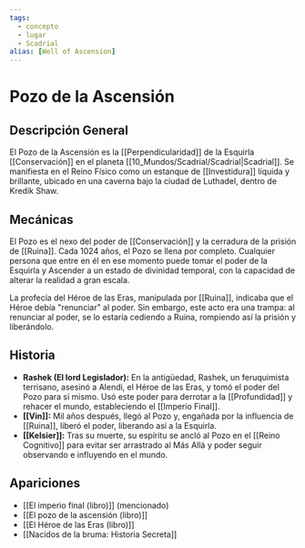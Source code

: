 ```yaml
---
tags:
  - concepto
  - lugar
  - Scadrial
alias: [Well of Ascension]
---
```


# Pozo de la Ascensión

## Descripción General
El Pozo de la Ascensión es la [[Perpendicularidad]] de la Esquirla [[Conservación]] en el planeta [[10_Mundos/Scadrial/Scadrial|Scadrial]]. Se manifiesta en el Reino Físico como un estanque de [[Investidura]] líquida y brillante, ubicado en una caverna bajo la ciudad de Luthadel, dentro de Kredik Shaw.

## Mecánicas
El Pozo es el nexo del poder de [[Conservación]] y la cerradura de la prisión de [[Ruina]]. Cada 1024 años, el Pozo se llena por completo. Cualquier persona que entre en él en ese momento puede tomar el poder de la Esquirla y Ascender a un estado de divinidad temporal, con la capacidad de alterar la realidad a gran escala.

La profecía del Héroe de las Eras, manipulada por [[Ruina]], indicaba que el Héroe debía "renunciar" al poder. Sin embargo, este acto era una trampa: al renunciar al poder, se lo estaría cediendo a Ruina, rompiendo así la prisión y liberándolo.

## Historia
*   **Rashek (El lord Legislador):** En la antigüedad, Rashek, un feruquimista terrisano, asesinó a Alendi, el Héroe de las Eras, y tomó el poder del Pozo para sí mismo. Usó este poder para derrotar a la [[Profundidad]] y rehacer el mundo, estableciendo el [[Imperio Final]].
*   **[[Vin]]:** Mil años después, llegó al Pozo y, engañada por la influencia de [[Ruina]], liberó el poder, liberando así a la Esquirla.
*   **[[Kelsier]]:** Tras su muerte, su espíritu se ancló al Pozo en el [[Reino Cognitivo]] para evitar ser arrastrado al Más Allá y poder seguir observando e influyendo en el mundo.

## Apariciones
* [[El imperio final (libro)]] (mencionado)
* [[El pozo de la ascensión (libro)]]
* [[El Héroe de las Eras (libro)]]
* [[Nacidos de la bruma: Historia Secreta]]
